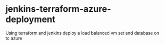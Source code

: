# jenkins-terraform-azure-deployment
Using terraform and jenkins deploy a load balanced vm set and database on to azure
